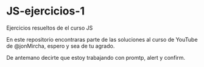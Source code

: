# JS-ejercicios-1
Ejercicios resueltos de el curso JS

En este repositorio encontraras parte de las soluciones al curso de YouTube de @jonMircha, espero y sea de tu agrado.

De antemano decirte que estoy trabajando con promtp, alert y confirm.
